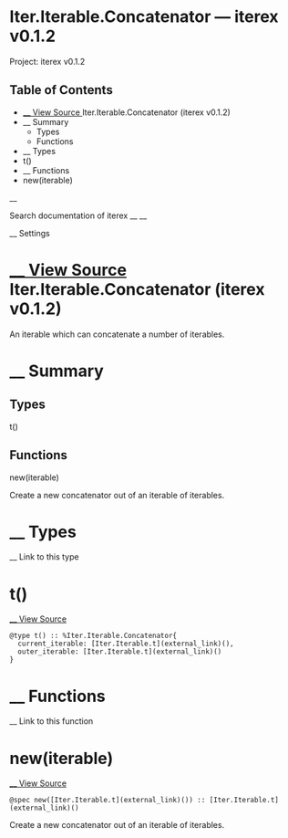 # Iter.Iterable.Concatenator — iterex v0.1.2

Project: iterex v0.1.2

## Table of Contents

- [ __ View Source ](external_link) Iter.Iterable.Concatenator (iterex v0.1.2)
- __ Summary
  - Types
  - Functions
- __ Types
- t()
- __ Functions
- new(iterable)

__

Search documentation of iterex __ __

__ Settings

#  [ __ View Source ](external_link) Iter.Iterable.Concatenator (iterex v0.1.2)

An iterable which can concatenate a number of iterables.

#  __ Summary

##  Types

t()

##  Functions

new(iterable)

Create a new concatenator out of an iterable of iterables.

#  __ Types

__ Link to this type

# t()

[ __ View Source ](external_link)
    
    
    @type t() :: %Iter.Iterable.Concatenator{
      current_iterable: [Iter.Iterable.t](external_link)(),
      outer_iterable: [Iter.Iterable.t](external_link)()
    }

#  __ Functions

__ Link to this function

# new(iterable)

[ __ View Source ](external_link)
    
    
    @spec new([Iter.Iterable.t](external_link)()) :: [Iter.Iterable.t](external_link)()

Create a new concatenator out of an iterable of iterables.
